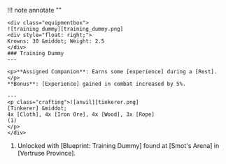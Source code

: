 !!! note annotate ""

    <div class="equipmentbox">
    ![training dummy][training_dummy.png]
    <div style="float: right;">
    Krowns: 30 &middot; Weight: 2.5
    </div>
    ### Training Dummy
    ---

    <p>**Assigned Companion**: Earns some [experience] during a [Rest].</p>
    **Bonus**: [Experience] gained in combat increased by 5%.

    ---
    <p class="crafting">![anvil][tinkerer.png] 
    [Tinkerer] &middot; 
    4x [Cloth], 4x [Iron Ore], 4x [Wood], 3x [Rope]
    (1)
    </p>
    </div>
1.  Unlocked with [Blueprint: Training Dummy] found at [Smot's Arena] in [Vertruse Province].